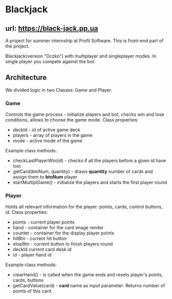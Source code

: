 # Blackjack
## url: https://black-jack.pp.ua
A project for summer internship at Profil Software.
This is front-end part of the project.

Blackjack(version "Oczko") with multiplayer and singleplayer modes.
In single player you compete against the bot.

## Architecture
We divided logic in two Classes: Game and Player.
### Game 
Controls the game process - initialize players and bot, checks win and lose conditions, allows to choose the game mode.
Class properties: 
<ul>
    <li>deckId - id of active game deck</li>
    <li>players - array of players in the game</li>
    <li>mode - active mode of the game</li>
</ul>
Example class methods:
<ul>
    <li>checkLastPlayerWin(id) - checks if all the players before a given id have lost</li>
    <li>getCard(btnNum, quantity) - draws <b>quantity</b> number of cards and assign them to <b>btnNum</b> player</li>
    <li>startMultiplGame() - initialize the players and starts the first player round</li>
</ul>

### Player 
Holds all relevant information for the player: points, cards, control buttons, id.
Class properties: 
<ul>
    <li>points - current player points</li>
    <li>hand - container for the card image render</li>
    <li>counter - container for the display player points</li>
    <li>hitBtn - current hit button</li>
    <li>stopBtn - current button to finish players round</li>
    <li>deckId current card desk id</li>
    <li>id - player hand id</li>
</ul>
Example class methods:
<ul>
    <li>clearHand() - is called when the game ends and resets player's points, cards, buttons</li>
    <li>getCardValue(card) - <b>card</b> name as input parameter. Returns number of points of this card</li>
</ul>

